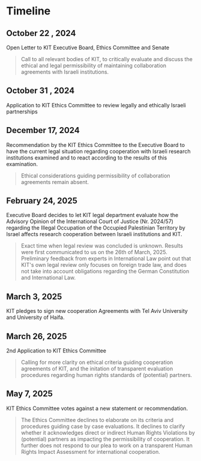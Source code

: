 # Timeline

## October 22 , 2024

Open Letter to KIT Executive Board, Ethics Committee and Senate

>Call to all relevant bodies of KIT, to critically evaluate and discuss the ethical and legal permissibility of maintaining collaboration agreements with Israeli institutions.

## October 31 , 2024

Application to KIT Ethics Committee to review legally and ethically Israeli partnerships


## December 17, 2024

Recommendation by the KIT Ethics Committee to the Executive Board to have the current legal situation regarding cooperation with Israeli research institutions examined and to react according to the results of this examination.

>Ethical considerations guiding permissibility of collaboration agreements remain absent.

## February 24, 2025

Executive Board decides to let KIT legal department evaluate how the Advisory Opinion of the International Court of Justice (Nr. 2024/57) regarding the Illegal Occupation of the Occupied Palestinian Territory by Israel affects research cooperation between Israeli institutions and KIT.

> Exact time when legal review was concluded is unknown. Results were first communicated to us on the 26th of March, 2025. Preliminary feedback from experts in International Law point out that KIT's own legal review only focuses on foreign trade law, and does not take into account obligations regarding the German Constitution and International Law.

## March 3, 2025

KIT pledges to sign new cooperation Agreements with Tel Aviv University and University of Haifa.
 

## March 26, 2025

2nd Application to KIT Ethics Committee

>Calling for more clarity on ethical criteria guiding cooperation agreements of KIT, and the initation of transparent evaluation procedures regarding human rights standards of (potential) partners.

## May 7, 2025

KIT Ethics Committee votes against a new statement or recommendation.

> The Ethics Committee declines to elaborate on its criteria and procedures guiding case by case evaluations. It declines to clarify whether it acknowledges direct or indirect Human Rights Violations by (potential) partners as impacting the permissibility of cooperation. It further does not respond to our plea to work on a transparent Human Rights Impact Assessment for international cooperation.


